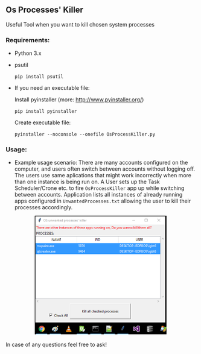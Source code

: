 ## Os Processes' Killer
Useful Tool when you want to kill chosen system processes 


### Requirements:
* Python 3.x 
* psutil
  
  ```
  pip install psutil
  ```

* If you need an executable file:

  Install pyinstaller (more: http://www.pyinstaller.org/)
  ```
  pip install pyinstaller
  ```

  Create executable file:
  ```
  pyinstaller --noconsole --onefile OsProcessKiller.py
  ```

### Usage:
* Example usage scenario:
There are many accounts configured on the computer, and users often switch between accounts without logging off.
The users use same aplications that might work incorrectly when more than one instance is being run on.
A User sets up the Task Scheduler/Crone etc. to fire ```OsProcessKiller``` app up while switching between accounts.
Application lists all instances of already running apps configured in ```UnwantedProcesses.txt``` allowing the user to kill their processes accordingly.

<p View of the application align="center">
  <img src="view.png" width="350"/>
</p>

In case of any questions feel free to ask! 

